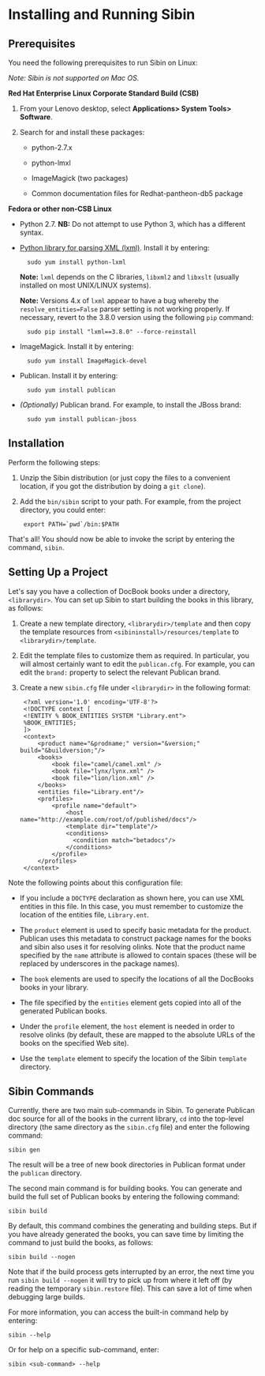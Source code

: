 # Installing and Running Sibin

## Prerequisites

You need the following prerequisites to run Sibin on Linux:

_Note: Sibin is not supported on Mac OS._

**Red Hat Enterprise Linux Corporate Standard Build (CSB)**

1. From your Lenovo desktop, select **Applications> System Tools> Software**.

2. Search for and install these packages:

    * python-2.7.x
    
    * python-lmxl

    * ImageMagick (two packages)

    * Common documentation files for Redhat-pantheon-db5 package

**Fedora or other non-CSB Linux**

* Python 2.7.  **NB:** Do not attempt to use Python 3, which has a different syntax.

* [Python library for parsing XML (lxml)](http://lxml.de/). Install it by entering:

        sudo yum install python-lxml

    **Note:** `lxml` depends on the C libraries, `libxml2` and `libxslt` (usually installed on most UNIX/LINUX systems).
    
    **Note:** Versions 4.x of `lxml` appear to have a bug whereby the `resolve_entities=False` parser setting is not working properly. If necessary, revert to the 3.8.0 version using the following `pip` command:

        sudo pip install "lxml==3.8.0" --force-reinstall

* ImageMagick. Install it by entering:

        sudo yum install ImageMagick-devel
    
* Publican. Install it by entering:

        sudo yum install publican
        
* _(Optionally)_ Publican brand. For example, to install the JBoss brand:

        sudo yum install publican-jboss
        

## Installation

Perform the following steps:

1. Unzip the Sibin distribution (or just copy the files to a convenient location, if you got the distribution by doing a `git clone`).

1. Add the `bin/sibin` script to your path. For example, from the project directory, you could enter:

        export PATH=`pwd`/bin:$PATH

That's all! You should now be able to invoke the script by entering the command, `sibin`.

## Setting Up a Project

Let's say you have a collection of DocBook books under a directory, `<librarydir>`. You can set up Sibin to start building the books in this library, as follows:

1. Create a new template directory, `<librarydir>/template` and then copy the template resources from `<sibininstall>/resources/template` to `<librarydir>/template`.

1. Edit the template files to customize them as required. In particular, you will almost certainly want to edit the `publican.cfg`. For example, you can edit the `brand:` property to select the relevant Publican brand.

1. Create a new `sibin.cfg` file under `<librarydir>` in the following format:

        <?xml version='1.0' encoding='UTF-8'?>
        <!DOCTYPE context [
        <!ENTITY % BOOK_ENTITIES SYSTEM "Library.ent">
        %BOOK_ENTITIES;
        ]>
        <context>
            <product name="&prodname;" version="&version;" build="&buildversion;"/>
            <books>
                <book file="camel/camel.xml" />
                <book file="lynx/lynx.xml" />
                <book file="lion/lion.xml" />
            </books>
            <entities file="Library.ent"/>
            <profiles>
                <profile name="default">
                    <host name="http://example.com/root/of/published/docs"/>
                    <template dir="template"/>
                    <conditions>
                      <condition match="betadocs"/>
                    </conditions>
                </profile>
            </profiles>
        </context>

Note the following points about this configuration file:

* If you include a `DOCTYPE` declaration as shown here, you can use XML entities in this file. In this case, you must remember to customize the location of the entities file, `Library.ent`.

* The `product` element is used to specify basic metadata for the product. Publican uses this metadata to construct package names for the books and sibin also uses it for resolving olinks. Note that the product name specified by the `name` attribute is allowed to contain spaces (these will be replaced by underscores in the package names).

* The `book` elements are used to specify the locations of all the DocBooks books in your library.

* The file specified by the `entities` element gets copied into all of the generated Publican books.

* Under the `profile` element, the `host` element is needed in order to resolve olinks (by default, these are mapped to the absolute URLs of the books on the specified Web site).

* Use the `template` element to specify the location of the Sibin `template` directory.


## Sibin Commands

Currently, there are two main sub-commands in Sibin. To generate Publican doc source for all of the books in the current library, `cd` into the top-level directory (the same directory as the `sibin.cfg` file) and enter the following command:

    sibin gen
    
The result will be a tree of new book directories in Publican format under the `publican` directory.

The second main command is for building books. You can generate and build the full set of Publican books by entering the following command:

    sibin build

By default, this command combines the generating and building steps. But if you have already generated the books, you can save time by limiting the command to just build the books, as follows:

    sibin build --nogen

Note that if the build process gets interrupted by an error, the next time you run `sibin build --nogen` it will try to pick up from where it left off (by reading the temporary `sibin.restore` file). This can save a lot of time when debugging large builds.

For more information, you can access the built-in command help by entering:

    sibin --help

Or for help on a specific sub-command, enter:

    sibin <sub-command> --help
